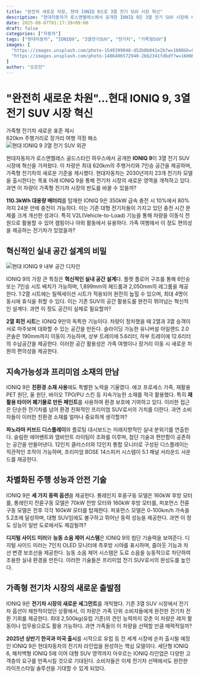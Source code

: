 ```yaml
---
title: "완전히 새로운 차원, 현대 IONIQ 9으로 3열 전기 SUV 시장 혁신"
description: "현대자동차가 로스앤젤레스에서 공개한 IONIQ 9은 3열 전기 SUV 시장에 새로운 기준을 제시하며 가족형 전기차의 새로운 가능성을 열었다."
date: 2025-08-07T01:17:39+09:00
draft: false
categories: ["자동차"]
tags: ["현대자동차", "IONIQ9", "3열전기SUV", "전기차", "가족형SUV"]
images: [
  "https://images.unsplash.com/photo-1549399048-d52b0b041e2b?w=1600&h=900&fit=crop&q=95",
  "https://images.unsplash.com/photo-1486496572940-2bb2341fdbdf?w=1600&h=900&fit=crop&q=95"
]
author: "오은진"
---
```


<h1>"완전히 새로운 차원"…현대 IONIQ 9, 3열 전기 SUV 시장 혁신</h1>

<div class="vertical-bar-text">
가족형 전기차 새로운 표준 제시<br>
620km 주행거리로 장거리 여행 걱정 해소
</div>

<img src="https://images.unsplash.com/photo-1549399048-d52b0b041e2b?w=1600&h=900&fit=crop&q=95" alt="현대 IONIQ 9 3열 전기 SUV 외관"/>

현대자동차가 로스앤젤레스 골드스타인 하우스에서 공개한 **IONIQ 9**이 3열 전기 SUV 시장에 혁신을 가져왔다. 이 차량은 최대 620km의 주행거리와 7인승 공간을 제공하며, 가족형 전기차의 새로운 기준을 제시했다. 현대자동차는 2030년까지 23개 전기차 모델을 출시한다는 목표 아래 IONIQ 9을 통해 전기차 시장의 새로운 영역을 개척하고 있다. 과연 이 차량이 가족형 전기차 시장의 판도를 바꿀 수 있을까?

**110.3kWh 대용량 배터리**를 탑재한 IONIQ 9은 350kW 급속 충전 시 10%에서 80%까지 24분 만에 충전이 가능하다. 이는 기존 대형 전기차들이 가지고 있던 충전 시간 문제를 크게 개선한 성과다. 특히 V2L(Vehicle-to-Load) 기능을 통해 차량을 이동식 전원으로 활용할 수 있어 캠핑이나 야외 활동에서 유용하다. 가족 여행에서 이 정도 편의성을 제공하는 전기차가 있었을까?

<h2>혁신적인 실내 공간 설계의 비밀</h2>

<img src="https://images.unsplash.com/photo-1486496572940-2bb2341fdbdf?w=1600&h=900&fit=crop&q=95" alt="현대 IONIQ 9 내부 공간 디자인"/>

IONIQ 9의 가장 큰 특징은 **혁신적인 실내 공간 설계**다. 플랫 플로어 구조를 통해 6인승 또는 7인승 시트 배치가 가능하며, 1,899mm의 헤드룸과 2,050mm의 레그룸을 제공한다. 1·2열 시트에는 릴렉세이션 시트가 적용되어 완전히 눕힐 수 있으며, 최대 4명이 동시에 휴식을 취할 수 있다. 이는 기존 SUV의 공간 활용도를 완전히 뛰어넘는 혁신적인 설계다. 과연 이 정도 공간이 실제로 필요할까?

**2열 회전 시트**는 IONIQ 9만의 독특한 기능이다. 차량이 정차했을 때 2열과 3열 승객이 서로 마주보며 대화할 수 있는 공간을 만든다. 슬라이딩 가능한 유니버설 아일랜드 2.0 콘솔은 190mm까지 이동이 가능하며, 상부 트레이에 5.6리터, 하부 트레이에 12.6리터의 수납공간을 제공한다. 이러한 공간 활용성은 가족 여행이나 장거리 이동 시 새로운 차원의 편의성을 제공한다.

<h2>지속가능성과 프리미엄 소재의 만남</h2>

IONIQ 9은 **친환경 소재 사용**에도 특별한 노력을 기울였다. 에코 프로세스 가죽, 재활용 PET 원단, 울 원단, 바이오 TPO/PU 스킨 등 지속가능한 소재를 적극 활용했다. 특히 **재활용 타이어 폐기물로 만든 페인트**를 사용하여 환경 보호에 기여하고 있다. 이러한 접근은 단순한 전기차를 넘어 환경 친화적인 프리미엄 SUV로서의 가치를 더한다. 과연 소비자들이 이러한 친환경 소재를 얼마나 중요하게 생각할까?

**파노라마 커브드 디스플레이**와 플로팅 대시보드는 미래지향적인 실내 분위기를 연출한다. 슬림한 에어벤트와 앰비언트 라이팅이 조화를 이루며, 첨단 기술과 편안함이 공존하는 공간을 만들어낸다. 12인치 클러스터와 12인치 통합 모니터로 구성된 디스플레이는 직관적인 조작이 가능하며, 프리미엄 BOSE 14스피커 시스템이 5.1 채널 서라운드 사운드를 제공한다.

<h2>차별화된 주행 성능과 안전 기술</h2>

IONIQ 9은 **세 가지 동력 옵션**을 제공한다. 롱레인지 후륜구동 모델은 160kW 후방 모터를, 롱레인지 전륜구동 모델은 70kW 전방 모터와 160kW 후방 모터를, 퍼포먼스 전륜구동 모델은 전후 각각 160kW 모터를 탑재한다. 퍼포먼스 모델은 0-100km/h 가속을 5.2초에 달성하며, 대형 SUV임에도 불구하고 뛰어난 동력 성능을 제공한다. 과연 이 정도 성능이 일반 도로에서도 체감될까?

**디지털 사이드 미러**와 **능동 소음 제어 시스템**은 IONIQ 9의 첨단 기술력을 보여준다. 디지털 사이드 미러는 7인치 OLED 모니터에 측후방 시야를 표시하며, 줌아웃 기능과 차선 변경 보조선을 제공한다. 능동 소음 제어 시스템은 도로 소음을 능동적으로 차단하여 조용한 실내 환경을 만든다. 이러한 기술들은 프리미엄 전기 SUV로서의 완성도를 높인다.

<h2>가족형 전기차 시장의 새로운 출발점</h2>

IONIQ 9은 **전기차 시장의 새로운 세그먼트**를 개척했다. 기존 3열 SUV 시장에서 전기차 옵션이 제한적이었던 상황에서, 이 차량은 가족 단위 소비자들에게 완전한 전기차 전환 기회를 제공한다. 최대 2,500kg(유럽 기준)의 견인 능력까지 갖춘 이 차량은 레저 활동이나 업무용으로도 활용 가능하다. 과연 가족들이 이 차량을 선택할 만큼 매력적일까?

**2025년 상반기 한국과 미국 출시**를 시작으로 유럽 등 전 세계 시장에 순차 출시될 예정인 IONIQ 9은 현대자동차의 전기차 라인업을 완성하는 핵심 모델이다. 세단형 IONIQ 6, 해치백형 IONIQ 5에 이어 대형 SUV 영역까지 아우르는 IONIQ 라인업은 다양한 고객층의 요구를 만족시킬 것으로 기대된다. 소비자들은 이제 전기차 선택에서도 완전한 라이프스타일 솔루션을 기대할 수 있게 되었다. 